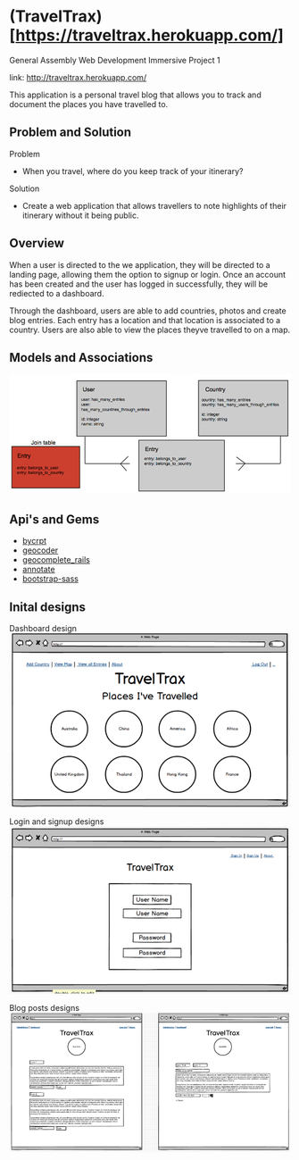 # (TravelTrax)[https://traveltrax.herokuapp.com/]
General Assembly Web Development Immersive Project 1

link: http://traveltrax.herokuapp.com/

This application is a personal travel blog that allows you to track and document the places you have travelled to.

## Problem and Solution
Problem
* When you travel, where do you keep track of your itinerary?

Solution
* Create a web application that allows travellers to note highlights of their itinerary without it being public.

## Overview
When a user is directed to the we application, they will be directed to a landing page, allowing them the option to signup or login. Once an account has been created and the user has logged in successfully, they will be rediected to a dashboard. 

Through the dashboard, users are able to add countries, photos and create blog entries. Each entry has a location and that location is associated to a country. Users are also able to view the places theyve travelled to on a map.

## Models and Associations
![](https://github.com/angelamikulasev/project1/blob/master/models_and_associations_diagram.png)

## Api's and Gems

* [bycrpt](https://github.com/codahale/bcrypt-ruby)
* [geocoder](https://github.com/alexreisner/geocoder)
* [geocomplete_rails](https://github.com/guyisra/geocomplete_rails)
* [annotate](https://github.com/ctran/annotate_models)
* [bootstrap-sass](https://github.com/twbs/bootstrap-sass)


## Inital designs
Dashboard design
![](https://github.com/angelamikulasev/project1/blob/master/dashboard_design.png)

Login and signup designs
![](https://github.com/angelamikulasev/project1/blob/master/login_signup_design.png)

Blog posts designs
![](https://github.com/angelamikulasev/project1/blob/master/blog_posts_design.png)
